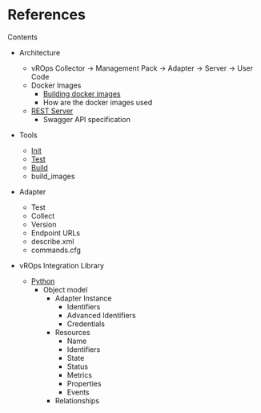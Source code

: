 References
==========
Contents
* Architecture
  * vROps Collector -> Management Pack -> Adapter -> Server -> User Code
  * Docker Images
    * [Building docker images](docker.md)
    * How are the docker images used
  * [REST Server](http_server.md)
    * Swagger API specification

* Tools
  * [Init](mp-init.md)
  * [Test](mp-test.md)
  * [Build](mp-build.md)
  * build_images

* Adapter
  * Test
  * Collect
  * Version
  * Endpoint URLs
  * describe.xml
  * commands.cfg

* vROps Integration Library
  * [Python](python-integration-module.md)
    * Object model
      * Adapter Instance
        * Identifiers
        * Advanced Identifiers
        * Credentials
      * Resources
        * Name
        * Identifiers
        * State
        * Status
        * Metrics
        * Properties
        * Events
      * Relationships
